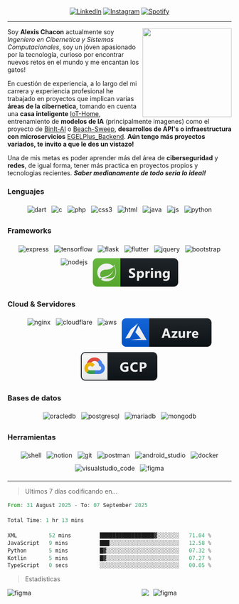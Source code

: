 <p align="center">
	<a href= https://github.com/OnlyAlec>
		<img alt="" src="https://readme-typing-svg.herokuapp.com?font=Monoton&color=1DF7DB&size=70&center=true&vCenter=true&width=500&height=100&lines=%5BOnlyAlec%5D">
	</a>
	<br>
	<a href="https://www.linkedin.com/in/alexis-chacon-t/" target="_blank"><img src="https://img.shields.io/badge/LinkedIn-%230077B5.svg?&style=flat-square&logo=linkedin&logoColor=white" alt="LinkedIn"></a>
	<a href="https://www.instagram.com/alexis.chacs/" target="_blank"><img src="https://img.shields.io/badge/Instagram-%23E4405F.svg?&style=flat-square&logo=instagram&logoColor=white" alt="Instagram"></a>
	<a href="https://open.spotify.com/playlist/2F7MznBQoyHuxsb246Dfl3?si=80b1a932e70e4e82" target="_blank"><img src="https://img.shields.io/badge/Spotify-%231ED760.svg?&style=flat-square&logo=spotify&logoColor=white" alt="Spotify"></a>
</p>

---
<img width="200px" height="200px" src="https://images-ext-2.discordapp.net/external/xLqU959dX7Vj4R5J336CV1JLgbJ5_49329SnvgqFHGY/%3Fv%3D1/https/cdn.discordapp.com/emojis/852989677376503868.gif" align=right>

Soy **Alexis Chacon** actualmente soy *Ingeniero en Cibernetica y Sistemas Computacionales*, soy un jóven apasionado por la tecnología, curioso por encontrar nuevos retos en el mundo y me encantan los gatos!

En cuestión de experiencia, a lo largo del mi carrera y experiencia profesional he trabajado en proyectos que implican varias **áreas de la cibernetica**, tomando en cuenta una **casa inteligente** <a href="https://github.com/OnlyAlec/IoT-Home">IoT-Home</a>, entrenamiento de **modelos de IA** (principalmente imagenes) como el proyecto de <a href="https://github.com/OnlyAlec/BinIt-AI">BinIt-AI</a> o <a href="https://github.com/OnlyAlec/Beach-Sweep">Beach-Sweep</a>, **desarrollos de API's o infraestructura con microservicios**
<a href="https://github.com/OnlyAlec/EGELPlus_Backend">EGELPlus_Backend</a>. **Aún tengo más proyectos variados, te invito a que le des un vistazo!**

Una de mis metas es poder aprender más del área de **ciberseguridad** y **redes**, de igual forma, tener más practica en proyectos propios y tecnologias recientes. _**Saber medianamente de todo seria lo ideal!**_

### Lenguajes 
<p align="center">
	<img src="https://ziadoua.github.io/m3-Markdown-Badges/badges/Dart/dart2.svg" alt="dart" style="vertical-align:top; margin:6px 4px">
	<img src="https://ziadoua.github.io/m3-Markdown-Badges/badges/C/c2.svg" alt="c" style="vertical-align:top; margin:6px 4px;">
	<img src="https://ziadoua.github.io/m3-Markdown-Badges/badges/PHP/php2.svg" alt="php" style="vertical-align:top; margin:6px 4px">
	<img src="https://ziadoua.github.io/m3-Markdown-Badges/badges/CSS/css2.svg" alt="css3" style="vertical-align:top; margin:6px 4px">
	<img src="https://ziadoua.github.io/m3-Markdown-Badges/badges/HTML/html2.svg" alt="html" style="vertical-align:top; margin:6px 4px">
	<img src="https://ziadoua.github.io/m3-Markdown-Badges/badges/Java/java2.svg" alt="java" style="vertical-align:top; margin:6px 4px">
	<img src="https://ziadoua.github.io/m3-Markdown-Badges/badges/Javascript/javascript2.svg" alt="js" style="vertical-align:top; margin:6px 4px">
	<img src="https://ziadoua.github.io/m3-Markdown-Badges/badges/Python/python2.svg" alt="python" style="vertical-align:top; margin:6px 4px">
</p>

### Frameworks
<p align="center">
	<img src="https://ziadoua.github.io/m3-Markdown-Badges/badges/Express/express2.svg" alt="express" style="vertical-align:top; margin:6px 4px">
	<img src="https://ziadoua.github.io/m3-Markdown-Badges/badges/TensorFlow/tensorflow2.svg" alt="tensorflow" style="vertical-align:top; margin:6px 4px">
	<img src="https://ziadoua.github.io/m3-Markdown-Badges/badges/Flask/flask2.svg" alt="flask" style="vertical-align:top; margin:6px 4px">
	<img src="https://ziadoua.github.io/m3-Markdown-Badges/badges/Flutter/flutter2.svg" alt="flutter" style="vertical-align:top; margin:6px 4px">
	<img src="https://ziadoua.github.io/m3-Markdown-Badges/badges/jQuery/jquery2.svg" alt="jquery" style="vertical-align:top; margin:6px 4px">
	<img src="https://ziadoua.github.io/m3-Markdown-Badges/badges/Bootstrap/bootstrap2.svg" alt="bootstrap" style="vertical-align:top; margin:6px 4px">
	<img src="https://ziadoua.github.io/m3-Markdown-Badges/badges/NodeJS/nodejs2.svg" alt="nodejs" style="vertical-align:top; margin:6px 4px">
	<img src="badges/frameworks/spring.svg" alt="spring" style="vertical-align:top; margin:6px 4px">
</p>

### Cloud & Servidores
<p align="center">
	<img src="https://ziadoua.github.io/m3-Markdown-Badges/badges/NGINX/nginx2.svg" alt="nginx" style="vertical-align:top; margin:6px 4px">
	<img src="https://ziadoua.github.io/m3-Markdown-Badges/badges/Cloudflare/cloudflare2.svg" alt="cloudflare" style="vertical-align:top; margin:6px 4px">
	<img src="https://ziadoua.github.io/m3-Markdown-Badges/badges/AWS/aws2.svg" alt="aws" style="vertical-align:top; margin:6px 4px">
	<img src="badges/cloud/azure.svg" alt="azure" style="vertical-align:top; margin:6px 4px">
	<img src="badges/cloud/gcp.svg" alt="gcp" style="vertical-align:top; margin:6px 4px">
</p>

### Bases de datos
<p align="center">
	<img src="https://ziadoua.github.io/m3-Markdown-Badges/badges/Oracle/oracle2.svg" alt="oracledb" style="vertical-align:top; margin:6px 4px">
	<img src="https://ziadoua.github.io/m3-Markdown-Badges/badges/PostgreSQL/postgresql2.svg" alt="postgresql" style="vertical-align:top; margin:6px 4px">
	<img src="https://ziadoua.github.io/m3-Markdown-Badges/badges/MariaDB/mariadb2.svg" alt="mariadb" style="vertical-align:top; margin:6px 4px">
	<img src="https://ziadoua.github.io/m3-Markdown-Badges/badges/MongoDB/mongodb2.svg" alt="mongodb" style="vertical-align:top; margin:6px 4px">
</p>


### Herramientas
<p align="center">
	<img src="https://ziadoua.github.io/m3-Markdown-Badges/badges/Shell/shell2.svg" alt="shell" style="vertical-align:top; margin:6px 4px">
	<img src="https://ziadoua.github.io/m3-Markdown-Badges/badges/Notion/notion2.svg" alt="notion" style="vertical-align:top; margin:6px 4px">
	<img src="https://ziadoua.github.io/m3-Markdown-Badges/badges/Git/git2.svg" alt="git" style="vertical-align:top; margin:6px 4px">
	<img src="https://ziadoua.github.io/m3-Markdown-Badges/badges/Postman/postman2.svg" alt="postman" style="vertical-align:top; margin:6px 4px">
	<img src="https://ziadoua.github.io/m3-Markdown-Badges/badges/AndroidStudio/androidstudio2.svg" alt="android_studio" style="vertical-align:top; margin:6px 4px">
	<img src="https://ziadoua.github.io/m3-Markdown-Badges/badges/Docker/docker2.svg" alt="docker" style="vertical-align:top; margin:6px 4px">
	<img src="https://ziadoua.github.io/m3-Markdown-Badges/badges/VisualStudioCode/visualstudiocode2.svg" alt="visualstudio_code" style="vertical-align:top; margin:6px 4px">
	<img src="https://ziadoua.github.io/m3-Markdown-Badges/badges/Figma/figma2.svg" alt="figma" style="vertical-align:top; margin:6px 4px">
</p>

---
> Ultimos 7 días codificando en...
<!--START_SECTION:waka-->

```rust
From: 31 August 2025 - To: 07 September 2025

Total Time: 1 hr 13 mins

XML          52 mins         █████████████████▓░░░░░░░   71.04 %
JavaScript   9 mins          ███░░░░░░░░░░░░░░░░░░░░░░   12.58 %
Python       5 mins          █▓░░░░░░░░░░░░░░░░░░░░░░░   07.32 %
Kotlin       5 mins          █▓░░░░░░░░░░░░░░░░░░░░░░░   07.27 %
TypeScript   0 secs          ░░░░░░░░░░░░░░░░░░░░░░░░░   00.05 %
```

<!--END_SECTION:waka-->
> Estadisticas
<p>
	<img align="left" width="60%" src="http://github-profile-summary-cards.vercel.app/api/cards/profile-details?username=onlyalec&theme=apprentice" alt="figma">
	<img align="right" width="35%" src="https://lanyard.cnrad.dev/api/443998731310858242" alt="figma">
</p>

![](http://github-profile-summary-cards.vercel.app/api/cards/repos-per-language?username=onlyalec&theme=discord_old_blurple)
